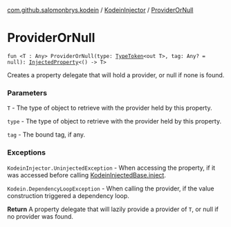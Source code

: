 [com.github.salomonbrys.kodein](../index.md) / [KodeinInjector](index.md) / [ProviderOrNull](.)

# ProviderOrNull

`fun <T : Any> ProviderOrNull(type: `[`TypeToken`](../-type-token/index.md)`<out T>, tag: Any? = null): `[`InjectedProperty`](../-injected-property/index.md)`<() -> T>`

Creates a property delegate that will hold a provider, or null if none is found.

### Parameters

`T` - The type of object to retrieve with the provider held by this property.

`type` - The type of object to retrieve with the provider held by this property.

`tag` - The bound tag, if any.

### Exceptions

`KodeinInjector.UninjectedException` - When accessing the property, if it was accessed before calling [KodeinInjectedBase.inject](../-kodein-injected-base/inject.md).

`Kodein.DependencyLoopException` - When calling the provider, if the value construction triggered a dependency loop.

**Return**
A property delegate that will lazily provide a provider of `T`, or null if no provider was found.

